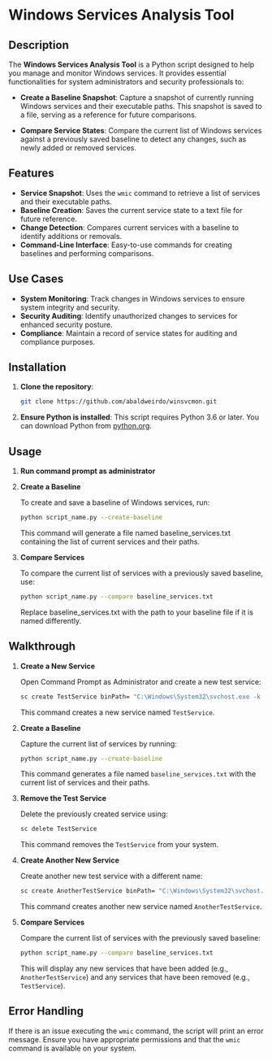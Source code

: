 # Windows Services Analysis Tool

## Description

The **Windows Services Analysis Tool** is a Python script designed to help you manage and monitor Windows services. It provides essential functionalities for system administrators and security professionals to:

- **Create a Baseline Snapshot**: Capture a snapshot of currently running Windows services and their executable paths. This snapshot is saved to a file, serving as a reference for future comparisons.
  
- **Compare Service States**: Compare the current list of Windows services against a previously saved baseline to detect any changes, such as newly added or removed services.

## Features

- **Service Snapshot**: Uses the `wmic` command to retrieve a list of services and their executable paths.
- **Baseline Creation**: Saves the current service state to a text file for future reference.
- **Change Detection**: Compares current services with a baseline to identify additions or removals.
- **Command-Line Interface**: Easy-to-use commands for creating baselines and performing comparisons.

## Use Cases

- **System Monitoring**: Track changes in Windows services to ensure system integrity and security.
- **Security Auditing**: Identify unauthorized changes to services for enhanced security posture.
- **Compliance**: Maintain a record of service states for auditing and compliance purposes.

## Installation
1. **Clone the repository**:

    ```bash
    git clone https://github.com/abaldweirdo/winsvcmon.git
    ```

2. **Ensure Python is installed**: This script requires Python 3.6 or later. You can download Python from [python.org](https://www.python.org/downloads/).

## Usage
1. **Run command prompt as administrator**
2. **Create a Baseline**

   To create and save a baseline of Windows services, run:

   ```bash
   python script_name.py --create-baseline
   ```
   This command will generate a file named baseline_services.txt containing the list of current services and their paths.

3. **Compare Services**
   
   To compare the current list of services with a previously saved baseline, use:

   ```bash
   python script_name.py --compare baseline_services.txt
   ```
   Replace baseline_services.txt with the path to your baseline file if it is named differently.

## Walkthrough
1. **Create a New Service**

   Open Command Prompt as Administrator and create a new test service:

    ```bash
    sc create TestService binPath= "C:\Windows\System32\svchost.exe -k netsvcs"
    ```

   This command creates a new service named `TestService`.

2. **Create a Baseline**

   Capture the current list of services by running:

    ```bash
    python script_name.py --create-baseline
    ```

   This command generates a file named `baseline_services.txt` with the current list of services and their paths.

3. **Remove the Test Service**

   Delete the previously created service using:

    ```bash
    sc delete TestService
    ```

   This command removes the `TestService` from your system.

4. **Create Another New Service**

   Create another new test service with a different name:

    ```bash
    sc create AnotherTestService binPath= "C:\Windows\System32\svchost.exe -k netsvcs"
    ```

   This command creates another new service named `AnotherTestService`.

5. **Compare Services**

   Compare the current list of services with the previously saved baseline:

    ```bash
    python script_name.py --compare baseline_services.txt
    ```

   This will display any new services that have been added (e.g., `AnotherTestService`) and any services that have been removed (e.g., `TestService`).


## Error Handling
If there is an issue executing the `wmic` command, the script will print an error message. Ensure you have appropriate permissions and that the `wmic` command is available on your system.

